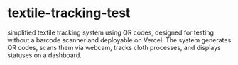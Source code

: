 # textile-tracking-test
simplified textile tracking system using QR codes, designed for testing without a barcode scanner and deployable on Vercel. The system generates QR codes, scans them via webcam, tracks cloth processes, and displays statuses on a dashboard.
